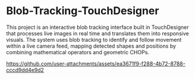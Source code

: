 # Blob-Tracking-TouchDesigner
This project is an interactive blob tracking interface built in TouchDesigner that processes live images in real time and translates them into responsive visuals. The system uses blob tracking to identify and follow movement within a live camera feed, mapping detected shapes and positions by combining mathematical operators and geometric CHOPs.

https://github.com/user-attachments/assets/ea3671f9-f288-4b72-8788-cccd9dd4e9d2

